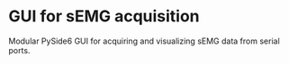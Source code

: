 # GUI for sEMG acquisition
Modular PySide6 GUI for acquiring and visualizing sEMG data from serial ports.
